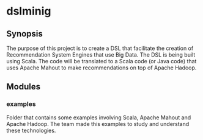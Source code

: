 # dslminig

## Synopsis
The purpose of this project is to create a DSL that facilitate the creation of Recommendation System Engines that use Big Data. 
The DSL is being built using Scala. The code will be translated to a Scala code (or Java code) that uses Apache Mahout to make recommendations on top of Apache Hadoop.

## Modules

### examples
Folder that contains some examples involving Scala, Apache Mahout and Apache Hadoop. The team made this examples to study and understand these technologies.

